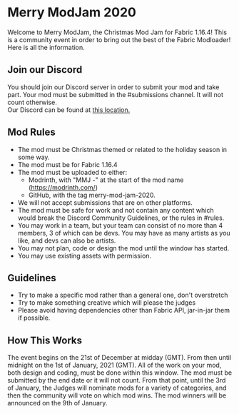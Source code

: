 # Merry ModJam 2020
Welcome to Merry ModJam, the Christmas Mod Jam for Fabric 1.16.4!
This is a community event in order to bring out the best of the Fabric Modloader! Here is all the information.

## Join our Discord
You should join our Discord server in order to submit your mod and take part. Your mod must be submitted in the #submissions channel. It will not count otherwise. <br>
Our Discord can be found at [this location.](https://mmj2020.tk/discord)

## Mod Rules
- The mod must be Christmas themed or related to the holiday season in some way.
- The mod must be for Fabric 1.16.4
- The mod must be uploaded to either:
     - Modrinth, with "MMJ -" at the start of the mod name (https://modrinth.com/)
     - GitHub, with the tag merry-mod-jam-2020.
- We will not accept submissions that are on other platforms.
- The mod must be safe for work and not contain any content which would break the Discord Community Guidelines, or the rules in #rules.
- You may work in a team, but your team can consist of no more than 4 members, 3 of which can be devs. You may have as many artists as you like, and devs can also be artists.
- You may not plan, code or design the mod until the window has started.
- You may use existing assets with permission.
## Guidelines
- Try to make a specific mod rather than a general one, don't overstretch
- Try to make something creative which will please the judges
- Please avoid having dependencies other than Fabric API, jar-in-jar them if possible.
## How This Works
The event begins on the 21st of December at midday (GMT).
From then until midnight on the 1st of January, 2021 (GMT).
All of the work on your mod, both design and coding, must be done within this window.
The mod must be submitted by the end date or it will not count.
From that point, until the 3rd of January, the Judges will nominate mods for a variety of categories, and then the community will vote on which mod wins.
The mod winners will be announced on the 9th of January.
